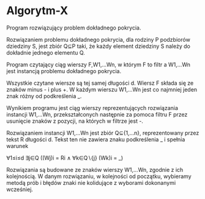 # Algorytm-X
Program rozwiązujący problem dokładnego pokrycia.

Rozwiązaniem problemu dokładnego pokrycia, dla rodziny P podzbiorów dziedziny S, jest zbiór Q⊆P taki, że każdy element dziedziny S należy do dokładnie jednego elementu Q.

Program czytający ciąg wierszy F,W1,…Wn, w którym F to filtr a W1,…Wn jest instancją problemu dokładnego pokrycia.

Wszystkie czytane wiersze są tej samej długości d. Wiersz F składa się ze znaków minus - i plus +. W każdym wierszu W1,…Wn jest co najmniej jeden znak różny od podkreślenia _.

Wynikiem programu jest ciąg wierszy reprezentujących rozwiązania instancji W1,…Wn, przekształconych następnie za pomoca filtru F przez usunięcie znaków z pozycji, na których w filtrze jest -.

Rozwiązaniem instancji W1,…Wn jest zbiór Q⊆{1,…n}, reprezentowany przez tekst R długości d. Tekst ten nie zawiera znaku podkreślenia _ i spełnia warunek

∀1≤i≤d ∃j∈Q ((Wj)i = Ri ∧ ∀k∈Q∖{j} (Wk)i = _)

Rozwiązania są budowane ze znaków wierszy W1,…Wn, zgodnie z ich kolejnością. W danym rozwiązaniu, w kolejności od początku, wybieramy metodą prób i błędów znaki nie kolidujące z wyborami dokonanymi wcześniej.

